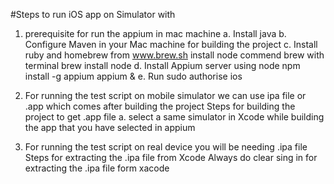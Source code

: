 #Steps to run iOS app on Simulator with 

1. prerequisite for run the appium in mac machine
 a. Install java 
 b. Configure Maven in your Mac machine for building the project
 c. Install ruby and homebrew from www.brew.sh
	install node commend brew with terminal
		brew install node
 d. Install Appium server using node
	npm install -g appium
	appium &
 e. Run sudo authorise ios

2. For running the test script on mobile simulator we can use ipa file or .app which comes after building the project
	Steps for building the project to get .app file
		a. select a same simulator in Xcode while building the app that you have 		   selected in appium
3. For running the test script on real device you will be needing .ipa file
	Steps for extracting the .ipa file from Xcode
	Always do clear sing in for extracting the .ipa file form xacode
